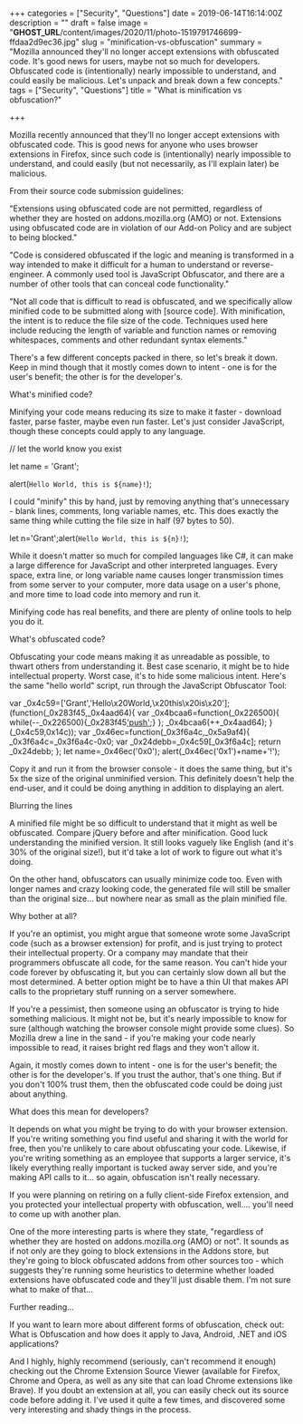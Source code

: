 +++
categories = ["Security", "Questions"]
date = 2019-06-14T16:14:00Z
description = ""
draft = false
image = "__GHOST_URL__/content/images/2020/11/photo-1519791746699-ffdaa2d9ec36.jpg"
slug = "minification-vs-obfuscation"
summary = "Mozilla announced they'll no longer accept extensions with obfuscated code. It's good news for users, maybe not so much for developers. Obfuscated code is (intentionally) nearly impossible to understand, and could easily be malicious. Let's unpack and break down a few concepts."
tags = ["Security", "Questions"]
title = "What is minification vs obfuscation?"

+++


Mozilla recently announced that they'll no longer accept extensions with obfuscated code. This is good news for anyone who uses browser extensions in Firefox, since such code is (intentionally) nearly impossible to understand, and could easily (but not necessarily, as I'll explain later) be malicious.

From their source code submission guidelines:

"Extensions using obfuscated code are not permitted, regardless of whether they are hosted on addons.mozilla.org (AMO) or not. Extensions using obfuscated code are in violation of our Add-on Policy and are subject to being blocked."

"Code is considered obfuscated if the logic and meaning is transformed in a way intended to make it difficult for a human to understand or reverse-engineer. A commonly used tool is JavaScript Obfuscator, and there are a number of other tools that can conceal code functionality."

"Not all code that is difficult to read is obfuscated, and we specifically allow minified code to be submitted along with [source code]. With minification, the intent is to reduce the file size of the code. Techniques used here include reducing the length of variable and function names or removing whitespaces, comments and other redundant syntax elements."

There's a few different concepts packed in there, so let's break it down. Keep in mind though that it mostly comes down to intent - one is for the user's benefit; the other is for the developer's.


What's minified code?

Minifying your code means reducing its size to make it faster - download faster, parse faster, maybe even run faster. Let's just consider JavaScript, though these concepts could apply to any language.

// let the world know you exist

let name = 'Grant';

alert(`Hello World, this is ${name}!`);

I could "minify" this by hand, just by removing anything that's unnecessary - blank lines, comments, long variable names, etc. This does exactly the same thing while cutting the file size in half (97 bytes to 50).

let n='Grant';alert(`Hello World, this is ${n}!`);

While it doesn't matter so much for compiled languages like C#, it can make a large difference for JavaScript and other interpreted languages. Every space, extra line, or long variable name causes longer transmission times from some server to your computer, more data usage on a user's phone, and more time to load code into memory and run it.

Minifying code has real benefits, and there are plenty of online tools to help you do it.


What's obfuscated code?

Obfuscating your code means making it as unreadable as possible, to thwart others from understanding it. Best case scenario, it might be to hide intellectual property. Worst case, it's to hide some malicious intent. Here's the same "hello world" script, run through the JavaScript Obfuscator Tool:

var _0x4c59=['Grant','Hello\x20World,\x20this\x20is\x20'];
(function(_0x283f45,_0x4aad64){
    var _0x4bcaa6=function(_0x226500){
        while(--_0x226500){_0x283f45['push'](_0x283f45['shift']());}
    };
    _0x4bcaa6(++_0x4aad64);
}(_0x4c59,0x14c));
var _0x46ec=function(_0x3f6a4c,_0x5a9af4){
    _0x3f6a4c=_0x3f6a4c-0x0;
    var _0x24debb=_0x4c59[_0x3f6a4c];
    return _0x24debb;
};
let name=_0x46ec('0x0');
alert(_0x46ec('0x1')+name+'!');

Copy it and run it from the browser console - it does the same thing, but it's 5x the size of the original unminified version. This definitely doesn't help the end-user, and it could be doing anything in addition to displaying an alert.


Blurring the lines

A minified file might be so difficult to understand that it might as well be obfuscated. Compare jQuery before and after minification. Good luck understanding the minified version. It still looks vaguely like English (and it's 30% of the original size!), but it'd take a lot of work to figure out what it's doing.

On the other hand, obfuscators can usually minimize code too. Even with longer names and crazy looking code, the generated file will still be smaller than the original size... but nowhere near as small as the plain minified file.


Why bother at all?

If you're an optimist, you might argue that someone wrote some JavaScript code (such as a browser extension) for profit, and is just trying to protect their intellectual property. Or a company may mandate that their programmers obfuscate all code, for the same reason. You can't hide your code forever by obfuscating it, but you can certainly slow down all but the most determined. A better option might be to have a thin UI that makes API calls to the proprietary stuff running on a server somewhere.

If you're a pessimist, then someone using an obfuscator is trying to hide something malicious. It might not be, but it's nearly impossible to know for sure (although watching the browser console might provide some clues). So Mozilla drew a line in the sand - if you're making your code nearly impossible to read, it raises bright red flags and they won't allow it.

Again, it mostly comes down to intent - one is for the user's benefit; the other is for the developer's. If you trust the author, that's one thing. But if you don't 100% trust them, then the obfuscated code could be doing just about anything.


What does this mean for developers?

It depends on what you might be trying to do with your browser extension. If you're writing something you find useful and sharing it with the world for free, then you're unlikely to care about obfuscating your code. Likewise, if you're writing something as an employee that supports a larger service, it's likely everything really important is tucked away server side, and you're making API calls to it... so again, obfuscation isn't really necessary.

If you were planning on retiring on a fully client-side Firefox extension, and you protected your intellectual property with obfuscation, well.... you'll need to come up with another plan.

One of the more interesting parts is where they state, "regardless of whether they are hosted on addons.mozilla.org (AMO) or not". It sounds as if not only are they going to block extensions in the Addons store, but they're going to block obfuscated addons from other sources too - which suggests they're running some heuristics to determine whether loaded extensions have obfuscated code and they'll just disable them. I'm not sure what to make of that...


Further reading...

If you want to learn more about different forms of obfuscation, check out:
What is Obfuscation and how does it apply to Java, Android, .NET and iOS applications?

And I highly, highly recommend (seriously, can't recommend it enough) checking out the Chrome Extension Source Viewer (available for Firefox, Chrome and Opera, as well as any site that can load Chrome extensions like Brave). If you doubt an extension at all, you can easily check out its source code before adding it. I've used it quite a few times, and discovered some very interesting and shady things in the process.